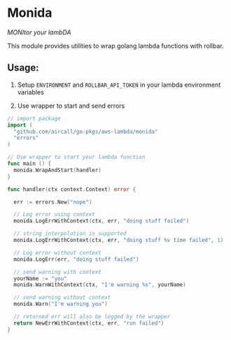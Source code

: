 # Monida

*MONItor your lambDA*

This module provides utilities to wrap golang lambda functions with rollbar.

## Usage:

1. Setup `ENVIRONMENT` and `ROLLBAR_API_TOKEN` in your lambda environment variables

2. Use wrapper to start and send errors

```go
// import package
import (
  "github.com/aircall/go-pkgs/aws-lambda/monida"
  "errors"
)

// Use wrapper to start your lambda function
func main () {
  monida.WrapAndStart(handler)
}

func handler(ctx context.Context) error {

  err := errors.New("nope")

  // Log error using context
  monida.LogErrWithContext(ctx, err, "doing stuff failed")

  // string interpolation is supported
  monida.LogErrWithContext(ctx, err, "doing stuff %v time failed", 1)

  // Log error without context
  monida.LogErr(err, "doing stuff failed")

  // send warning with context
  yourName := "you"
  monida.WarnWithContext(ctx, "I'm warning %s", yourName)

  // send warning without context
  monida.Warn("I'm warning you")

  // returned err will also be logged by the wrapper
  return NewErrWithContext(ctx, err, "run failed")
}

```
